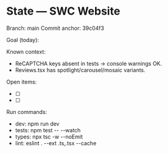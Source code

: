 # State — SWC Website
Branch: main
Commit anchor: 39c04f3

Goal (today): <one line>

Known context:
- ReCAPTCHA keys absent in tests → console warnings OK.
- Reviews.tsx has spotlight/carousel/mosaic variants.

Open items:
- [ ] <failing test or TODO>
- [ ] <next micro-task>

Run commands:
- dev: npm run dev
- tests: npm test -- --watch
- types: npx tsc -w --noEmit
- lint: eslint . --ext .ts,.tsx --cache
